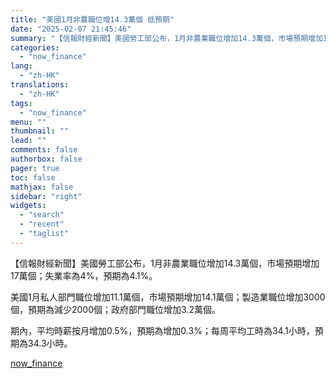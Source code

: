 ```yaml
---
title: "美國1月非農職位增14.3萬個 低預期"
date: "2025-02-07 21:45:46"
summary: "【信報財經新聞】美國勞工部公布，1月非農業職位增加14.3萬個，市場預期增加17萬個；失業率為4%，..."
categories:
  - "now_finance"
lang:
  - "zh-HK"
translations:
  - "zh-HK"
tags:
  - "now_finance"
menu: ""
thumbnail: ""
lead: ""
comments: false
authorbox: false
pager: true
toc: false
mathjax: false
sidebar: "right"
widgets:
  - "search"
  - "recent"
  - "taglist"
---
```


【信報財經新聞】美國勞工部公布，1月非農業職位增加14.3萬個，市場預期增加17萬個；失業率為4%，預期為4.1%。

美國1月私人部門職位增加11.1萬個，市場預期增加14.1萬個；製造業職位增加3000個，預期為減少2000個；政府部門職位增加3.2萬個。

期內，平均時薪按月增加0.5%，預期為增加0.3%；每周平均工時為34.1小時，預期為34.3小時。

[now_finance](https://finance.now.com/news/post.php?id=904707)

